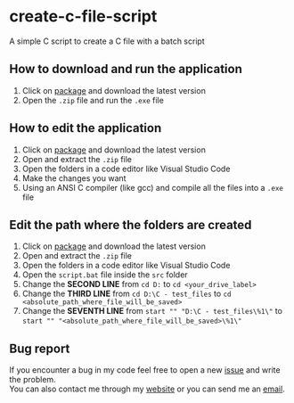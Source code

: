 # create-c-file-script
A simple C script to create a C file with a batch script  

## How to download and run the application
1. Click on [package](https://github.com/andrea-artuso/create-c-file-script/releases/tag/script) and download the latest version
2. Open the `.zip` file and run the `.exe` file

## How to edit the application
1. Click on [package](https://github.com/andrea-artuso/create-c-file-script/releases/tag/script) and download the latest version
2. Open and extract the `.zip` file
3. Open the folders in a code editor like Visual Studio Code
4. Make the changes you want
5. Using an ANSI C compiler (like gcc) and compile all the files into a `.exe` file

## Edit the path where the folders are created
1. Click on [package](https://github.com/andrea-artuso/create-c-file-script/releases/tag/script) and download the latest version
2. Open and extract the `.zip` file
3. Open the folders in a code editor like Visual Studio Code 
4. Open the `script.bat` file inside the `src` folder
5. Change the **SECOND LINE** from `cd D:` to `cd <your_drive_label>`
6. Change the **THIRD LINE** from `cd D:\C - test_files` to `cd <absolute_path_where_file_will_be_saved>`
7. Change the **SEVENTH LINE** from `start "" "D:\C - test_files\%1\"` to `start "" "<absolute_path_where_file_will_be_saved>\%1\"`

## Bug report
If you encounter a bug in my code feel free to open a new [issue](https://github.com/andrea-artuso/create-c-file-script/issues) and write the problem.  
You can also contact me through my [website](https://www.andrea-artuso.dev) or you can send me an [email](mailto:andrea.artuso.business@gmail.com).
